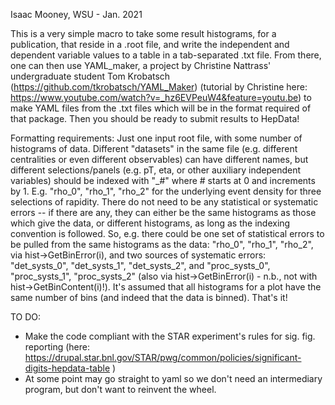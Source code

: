 Isaac Mooney, WSU - Jan. 2021

This is a very simple macro to take some result histograms, for a publication, that reside in a .root file, and write the independent and dependent variable values to a table in a tab-separated .txt file. From there, one can then use YAML_maker, a project by Christine Nattrass' undergraduate student Tom Krobatsch (https://github.com/tkrobatsch/YAML_Maker) (tutorial by Christine here: https://www.youtube.com/watch?v=_hz6EVPeuW4&feature=youtu.be) to make YAML files from the .txt files which will be in the format required of that package. Then you should be ready to submit results to HepData!

Formatting requirements:
Just one input root file, with some number of histograms of data. Different "datasets" in the same file (e.g. different centralities or even different observables) can have different names, but different selections/panels (e.g. pT, eta, or other auxiliary independent variables) should be indexed with "_#" where # starts at 0 and increments by 1. E.g. "rho_0", "rho_1", "rho_2" for the underlying event density for three selections of rapidity. There do not need to be any statistical or systematic errors -- if there are any, they can either be the same histograms as those which give the data, or different histograms, as long as the indexing convention is followed. So, e.g. there could be one set of statistical errors to be pulled from the same histograms as the data: "rho_0", "rho_1", "rho_2", via hist->GetBinError(i), and two sources of systematic errors: "det_systs_0", "det_systs_1", "det_systs_2", and "proc_systs_0", "proc_systs_1", "proc_systs_2" (also via hist->GetBinError(i) - n.b., not with hist->GetBinContent(i)!). It's assumed that all histograms for a plot have the same number of bins (and indeed that the data is binned). That's it!

TO DO:
* Make the code compliant with the STAR experiment's rules for sig. fig. reporting (here: https://drupal.star.bnl.gov/STAR/pwg/common/policies/significant-digits-hepdata-table )
* At some point may go straight to yaml so we don't need an intermediary program, but don't want to reinvent the wheel.